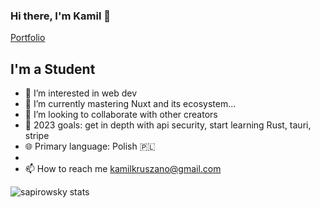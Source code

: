 ### Hi there, I'm Kamil 👋

[Portfolio](https://kamilkruszona.dev/)

## I'm a Student

- 👀 I’m interested in web dev
- 🌱 I’m currently mastering Nuxt and its ecosystem...
- 💞️ I’m looking to collaborate with other creators
- 🥅 2023 goals: get in depth with api security, start learning Rust, tauri, stripe
- 🌐 Primary language: Polish 🇵🇱
-
- 📫 How to reach me kamilkruszano@gmail.com

![sapirowsky stats](https://github-readme-stats.vercel.app/api?username=sapirowsky&show_icons=true&theme=radical)



[website]: https://localhost
<!---
sapirowsky/sapirowsky is a ✨ special ✨ repository because its `README.md` (this file) appears on your GitHub profile.
You can click the Preview link to take a look at your changes.
--->
